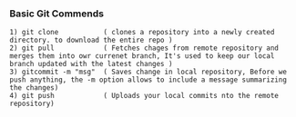 

### Basic Git Commends

    1) git clone           ( clones a repository into a newly created directory. to download the entire repo )
    2) git pull            ( Fetches chages from remote repository and merges them into owr currenet branch, It's used to keep our local branch updated with the latest changes )
    3) gitcommit -m "msg"  ( Saves change in local repository, Before we push anything, the -m option allows to include a message summarizing the changes)
    4) git push            ( Uploads your local commits nto the remote repository)

    